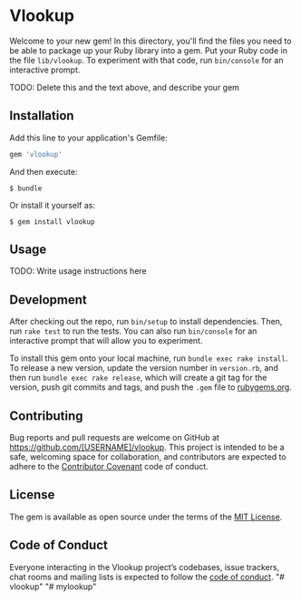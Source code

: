 # Vlookup

Welcome to your new gem! In this directory, you'll find the files you need to be able to package up your Ruby library into a gem. Put your Ruby code in the file `lib/vlookup`. To experiment with that code, run `bin/console` for an interactive prompt.

TODO: Delete this and the text above, and describe your gem

## Installation

Add this line to your application's Gemfile:

```ruby
gem 'vlookup'
```

And then execute:

    $ bundle

Or install it yourself as:

    $ gem install vlookup

## Usage

TODO: Write usage instructions here

## Development

After checking out the repo, run `bin/setup` to install dependencies. Then, run `rake test` to run the tests. You can also run `bin/console` for an interactive prompt that will allow you to experiment.

To install this gem onto your local machine, run `bundle exec rake install`. To release a new version, update the version number in `version.rb`, and then run `bundle exec rake release`, which will create a git tag for the version, push git commits and tags, and push the `.gem` file to [rubygems.org](https://rubygems.org).

## Contributing

Bug reports and pull requests are welcome on GitHub at https://github.com/[USERNAME]/vlookup. This project is intended to be a safe, welcoming space for collaboration, and contributors are expected to adhere to the [Contributor Covenant](http://contributor-covenant.org) code of conduct.

## License

The gem is available as open source under the terms of the [MIT License](http://opensource.org/licenses/MIT).

## Code of Conduct

Everyone interacting in the Vlookup project’s codebases, issue trackers, chat rooms and mailing lists is expected to follow the [code of conduct](https://github.com/[USERNAME]/vlookup/blob/master/CODE_OF_CONDUCT.md).
"# vlookup" 
"# mylookup" 

